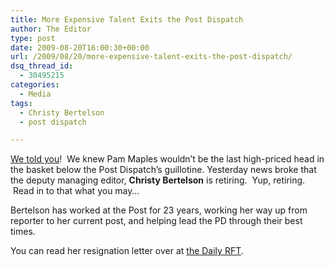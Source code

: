 ```yaml
---
title: More Expensive Talent Exits the Post Dispatch
author: The Editor
type: post
date: 2009-08-20T16:00:30+00:00
url: /2009/08/20/more-expensive-talent-exits-the-post-dispatch/
dsq_thread_id:
  - 30495215
categories:
  - Media
tags:
  - Christy Bertelson
  - post dispatch

---
```

[We told you][1]!  We knew Pam Maples wouldn&#8217;t be the last high-priced head in the basket below the Post Dispatch&#8217;s guillotine. Yesterday news broke that the deputy managing editor, **Christy Bertelson** is retiring.  Yup, retiring.  Read in to that what you may&#8230;

Bertelson has worked at the Post for 23 years, working her way up from reporter to her current post, and helping lead the PD through their best times.

You can read her resignation letter over at [the Daily RFT][2].

 [1]: http://punchingkitty.com/2009/08/11/translating-pam-maples-goodbye-memo-to-post-dispatch-staff/
 [2]: http://blogs.riverfronttimes.com/dailyrft/2009/08/christy_bertelson_another_top.php#more
